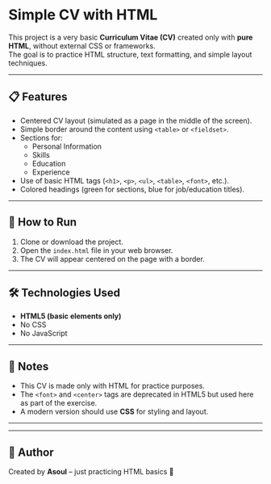 # Simple CV with HTML

This project is a very basic **Curriculum Vitae (CV)** created only with **pure HTML**, without external CSS or frameworks.  
The goal is to practice HTML structure, text formatting, and simple layout techniques.

---

## 📋 Features
- Centered CV layout (simulated as a page in the middle of the screen).
- Simple border around the content using `<table>` or `<fieldset>`.
- Sections for:
  - Personal Information
  - Skills
  - Education
  - Experience
- Use of basic HTML tags (`<h1>`, `<p>`, `<ul>`, `<table>`, `<font>`, etc.).
- Colored headings (green for sections, blue for job/education titles).

---

## 🚀 How to Run
1. Clone or download the project.
2. Open the `index.html` file in your web browser.
3. The CV will appear centered on the page with a border.

---

## 🛠️ Technologies Used
- **HTML5 (basic elements only)**
- No CSS
- No JavaScript

---

## 📖 Notes
- This CV is made only with HTML for practice purposes.
- The `<font>` and `<center>` tags are deprecated in HTML5 but used here as part of the exercise.
- A modern version should use **CSS** for styling and layout.

---

---

## 📌 Author
Created by **Asoul** – just practicing HTML basics 🚀
